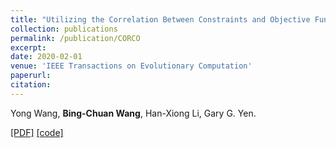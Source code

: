 ```yaml
---
title: "Utilizing the Correlation Between Constraints and Objective Function for Constrained Evolutionary Optimization"
collection: publications
permalink: /publication/CORCO
excerpt: 
date: 2020-02-01
venue: 'IEEE Transactions on Evolutionary Computation'
paperurl: 
citation: 
---
```

Yong Wang, __Bing-Chuan Wang__, Han-Xiong Li, Gary G. Yen.

[\[PDF\]](http://bingchuanwang.github.io/files/FROFI.pdf) [\[code\]](http://bingchuanwang.github.io/files/FROFI.rar)
